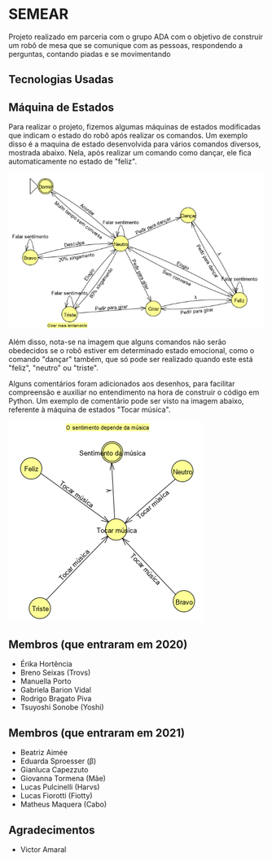 # SEMEAR
Projeto realizado em parceria com o grupo ADA com o objetivo de construir um robô de mesa que se comunique com as pessoas, respondendo a perguntas, contando piadas e se movimentando

## Tecnologias Usadas

## Máquina de Estados
Para realizar o projeto, fizemos algumas máquinas de estados modificadas que indicam o estado do robô após realizar os comandos.
Um exemplo disso é a maquina de estado desenvolvida para vários comandos diversos, mostrada abaixo. Nela, após realizar um comando como dançar, ele fica automaticamente no estado de "feliz".

![Máquina de Estados - Diversos](https://github.com/ADA-EC/SEMEADA/blob/main/Maquina_Estados/Diversos.png)

Além disso, nota-se na imagem que alguns comandos não serão obedecidos se o robô estiver em determinado estado emocional, como o comando "dançar" também, que só pode ser realizado quando este está "feliz", "neutro" ou "triste".

Alguns comentários foram adicionados aos desenhos, para facilitar compreensão e auxiliar no entendimento na hora de construir o código em Python. Um exemplo de comentário pode ser visto na imagem abaixo, referente à máquina de estados "Tocar música".

![Máquina de Estados - Tocar Música](https://github.com/ADA-EC/SEMEADA/blob/main/Maquina_Estados/Tocar_musica.png)

## Membros (que entraram em 2020)
- Érika Hortência
- Breno Seixas (Trovs)
- Manuella Porto 
- Gabriela Barion Vidal
- Rodrigo Bragato Piva 
- Tsuyoshi Sonobe (Yoshi)

## Membros (que entraram em 2021)
- Beatriz Aimée 
- Eduarda Sproesser (β)
- Gianluca Capezzuto
- Giovanna Tormena (Mãe)
- Lucas Pulcinelli (Harvs)
- Lucas Fiorotti (Fiotty)
- Matheus Maquera (Cabo)


## Agradecimentos
- Victor Amaral
